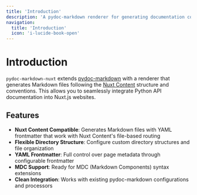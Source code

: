 ```yaml
---
title: 'Introduction'
description: 'A pydoc-markdown renderer for generating documentation compatible with Nuxt Content and MDC'
navigation:
  title: 'Introduction'
  icon: 'i-lucide-book-open'
---
```


# Introduction

`pydoc-markdown-nuxt` extends [pydoc-markdown](https://github.com/NiklasRosenstein/pydoc-markdown) with a renderer that generates Markdown files following the [Nuxt Content](https://content.nuxtjs.org/) structure and conventions. This allows you to seamlessly integrate Python API documentation into Nuxt.js websites.

## Features

- **Nuxt Content Compatible**: Generates Markdown files with YAML frontmatter that work with Nuxt Content's file-based routing
- **Flexible Directory Structure**: Configure custom directory structures and file organization
- **YAML Frontmatter**: Full control over page metadata through configurable frontmatter
- **MDC Support**: Ready for MDC (Markdown Components) syntax extensions
- **Clean Integration**: Works with existing pydoc-markdown configurations and processors
